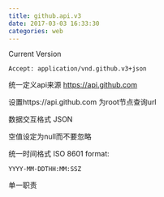 ```yaml
---
title: github.api.v3
date: 2017-03-03 16:33:30
categories: web
---
```


Current Version

	Accept: application/vnd.github.v3+json

统一定义api来源 https://api.github.com 

设置https://api.github.com 为root节点查询url

数据交互格式 JSON

空值设定为null而不要忽略

统一时间格式  ISO 8601 format:

	YYYY-MM-DDTHH:MM:SSZ

单一职责